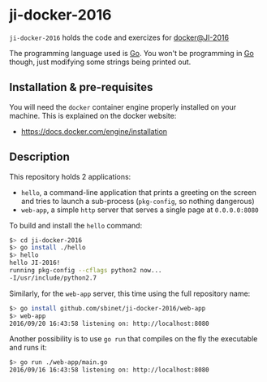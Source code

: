 ji-docker-2016
==============

`ji-docker-2016` holds the code and exercizes for
[docker@JI-2016](http://talks.godoc.org/github.com/sbinet/talks/2016/20160928-ji-docker/talk.slide)

The programming language used is [Go](https://golang.org).
You won't be programming in [Go](https://golang.org) though, just modifying some
strings being printed out.

## Installation & pre-requisites

You will need the `docker` container engine properly installed on your machine.
This is explained on the docker website:

- https://docs.docker.com/engine/installation


## Description

This repository holds 2 applications:

- `hello`, a command-line application that prints a greeting on the screen and tries to launch a sub-process (`pkg-config`, so nothing dangerous)
- `web-app`, a simple `http` server that serves a single page at `0.0.0.0:8080`

To build and install the `hello` command:

```sh
$> cd ji-docker-2016
$> go install ./hello
$> hello
hello JI-2016!
running pkg-config --cflags python2 now...
-I/usr/include/python2.7
```

Similarly, for the `web-app` server, this time using the full repository name:

```sh
$> go install github.com/sbinet/ji-docker-2016/web-app
$> web-app
2016/09/20 16:43:58 listening on: http://localhost:8080
```

Another possibility is to use `go run` that compiles on the fly the executable and runs it:

```sh
$> go run ./web-app/main.go
2016/09/16 16:43:58 listening on: http://localhost:8080
```
